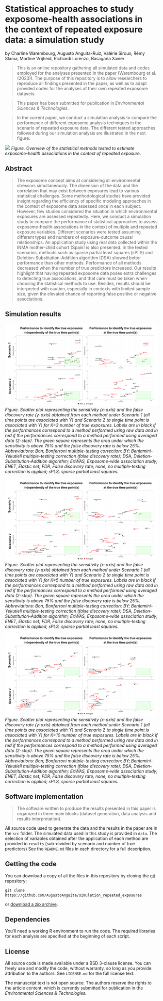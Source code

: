 
# Statistical approaches to study exposome-health associations in the context of repeated exposure data: a simulation study

by
Charline Warembourg,
Augusto Anguita-Ruiz,
Valérie Siroux,
Rémy Slama,
Martine Vrijheid,
Richiardi Lorenzo,
Basagaña Xavier

> This is an online repository gathering all simulated data and codes employed for the analyses presented in the paper (Warembourg et al. (2023)).
> The purpose of this repository is to allow researchers to reproduce all findings presented in the paper, as well as to adapt provided codes for the
> analyses of their own repeated exposome datasets.

> This paper has been submitted for publication in *Environmental Sciences & Technologies*.

> In the current paper, we conduct a simulation analysis to compare the performance of different exposome analysis techniques in the scenario 
> of repeated exposure data. The different tested approaches followed during our simulation analysis are illustrated in the next figure:


![](https://github.com/AugustoAnguita/simulation_repeated_exposures/blob/main/src/image/overview_methods.png)
*Figure. Overview of the statistical methods tested to estimate exposome-health associations in the context of repeated exposure.*


## Abstract

> The exposome concept aims at considering all environmental stressors simultaneously. The dimension of the data and the correlation that may exist between exposures lead to various statistical challenges. Some methodological studies have provided insight regarding the efficiency of specific modeling approaches in the context of exposome data assessed once in each subject. However, few studies considered the situation in which environmental exposures are assessed repeatedly. Here, we conduct a simulation study to compare the performance of statistical approaches to assess exposome-health associations in the context of multiple and repeated exposure variables. Different scenarios were tested assuming different types and numbers of exposure-outcome causal relationships. An application study using real data collected within the INMA mother-child cohort (Spain) is also presented. In the tested scenarios, methods such as sparse partial least squares (sPLS) and Deletion-Substitution-Addition algorithm (DSA) showed better performance than other methods. Performance of all methods decreased when the number of true predictors increased. Our results highlight that having repeated exposome data poses extra challenges to detecting true associations, and that care must be taken when choosing the statistical methods to use. Besides, results should be interpreted with caution, especially in contexts with limited sample size, given the elevated chance of reporting false positive or negative associations.


## Simulation results

![](https://github.com/AugustoAnguita/simulation_repeated_exposures/blob/main/src/image/figure_exp3_s1ands2.png)
*Figure. Scatter plot representing the sensitivity (x-axis) and the false discovery rate (y-axis) obtained from each method under Scenario 1 (all time points are associated with Y) and Scenario 2 (a single time point is associated with Y) for K=3 number of true exposures. Labels are in black if the performances correspond to a method performed using raw data and in red if the performances correspond to a method performed using averaged data (2-step). The green square represents the area under which the sensitivity is above 75% and the false discovery rate is below 25%. Abbreviations: Bon; Bonferroni multiple-testing correction; BY; Benjamini-Yekutieli multiple-testing correction (false discovery rate); DSA, Deletion-Substitution-Addition algorithm; ExWAS, Exposome-wide association study; ENET, Elastic net; FDR, False discovery rate; none, no multiple-testing correction is applied; sPLS, sparse partial least squares.*

![](https://github.com/AugustoAnguita/simulation_repeated_exposures/blob/main/src/image/figure_exp5_s1ands2.png)
*Figure. Scatter plot representing the sensitivity (x-axis) and the false discovery rate (y-axis) obtained from each method under Scenario 1 (all time points are associated with Y) and Scenario 2 (a single time point is associated with Y) for K=5 number of true exposures. Labels are in black if the performances correspond to a method performed using raw data and in red if the performances correspond to a method performed using averaged data (2-step). The green square represents the area under which the sensitivity is above 75% and the false discovery rate is below 25%. Abbreviations: Bon; Bonferroni multiple-testing correction; BY; Benjamini-Yekutieli multiple-testing correction (false discovery rate); DSA, Deletion-Substitution-Addition algorithm; ExWAS, Exposome-wide association study; ENET, Elastic net; FDR, False discovery rate; none, no multiple-testing correction is applied; sPLS, sparse partial least squares.*

![](https://github.com/AugustoAnguita/simulation_repeated_exposures/blob/main/src/image/figure_exp10_s1ands2.png)
*Figure. Scatter plot representing the sensitivity (x-axis) and the false discovery rate (y-axis) obtained from each method under Scenario 1 (all time points are associated with Y) and Scenario 2 (a single time point is associated with Y) for K=10 number of true exposures. Labels are in black if the performances correspond to a method performed using raw data and in red if the performances correspond to a method performed using averaged data (2-step). The green square represents the area under which the sensitivity is above 75% and the false discovery rate is below 25%. Abbreviations: Bon; Bonferroni multiple-testing correction; BY; Benjamini-Yekutieli multiple-testing correction (false discovery rate); DSA, Deletion-Substitution-Addition algorithm; ExWAS, Exposome-wide association study; ENET, Elastic net; FDR, False discovery rate; none, no multiple-testing correction is applied; sPLS, sparse partial least squares.*


## Software implementation

> The software written to produce the results presented in this paper is organized in three main blocks (dataset generation, data analysis and results interpretation).

All source code used to generate the data and the results in the paper are in
the `src` folder.
The simulated data used in this study is provided in `data`.
The selection of variables obtained after the application of each method are provided in `results` (sub-divided by scenario and number of true predictors)
See the `README.md` files in each directory for a full description.


## Getting the code

You can download a copy of all the files in this repository by cloning the
[git](https://git-scm.com/) repository:

    git clone https://github.com/AugustoAnguita/simulation_repeated_exposures

or [download a zip archive](https://github.com/AugustoAnguita/simulation_repeated_exposures/archive/refs/heads/main.zip).


## Dependencies

You'll need a working R environment to run the code.
The required libraries for each analysis are specified at the beginning of each script.


## License

All source code is made available under a BSD 3-clause license. You can freely
use and modify the code, without warranty, so long as you provide attribution
to the authors. See `LICENSE.md` for the full license text.

The manuscript text is not open source. The authors reserve the rights to the
article content, which is currently submitted for publication in the
*Environmental Sciences & Technologies*.




